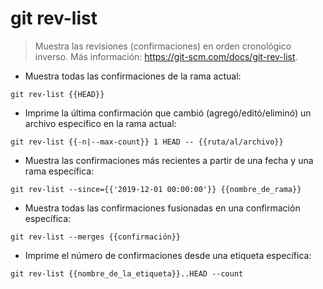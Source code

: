 # git rev-list

> Muestra las revisiones (confirmaciones) en orden cronológico inverso.
> Más información: <https://git-scm.com/docs/git-rev-list>.

- Muestra todas las confirmaciones de la rama actual:

`git rev-list {{HEAD}}`

- Imprime la última confirmación que cambió (agregó/editó/eliminó) un archivo específico en la rama actual:

`git rev-list {{-n|--max-count}} 1 HEAD -- {{ruta/al/archivo}}`

- Muestra las confirmaciones más recientes a partir de una fecha y una rama específica:

`git rev-list --since={{'2019-12-01 00:00:00'}} {{nombre_de_rama}}`

- Muestra todas las confirmaciones fusionadas en una confirmación específica:

`git rev-list --merges {{confirmación}}`

- Imprime el número de confirmaciones desde una etiqueta específica:

`git rev-list {{nombre_de_la_etiqueta}}..HEAD --count`
